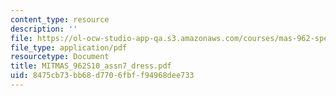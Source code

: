 ```yaml
---
content_type: resource
description: ''
file: https://ol-ocw-studio-app-qa.s3.amazonaws.com/courses/mas-962-special-topics-new-textiles-spring-2010/8475cb73bb68d7706fbff94968dee733_MITMAS_962S10_assn7_dress.pdf
file_type: application/pdf
resourcetype: Document
title: MITMAS_962S10_assn7_dress.pdf
uid: 8475cb73-bb68-d770-6fbf-f94968dee733
---
```


